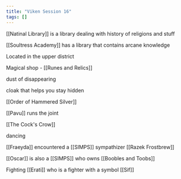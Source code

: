 ```yaml
---
title: "Viken Session 16"
tags: []
---
```


[[Natinal Library]] is a library dealing with history of religions and stuff

[[Soultress Academy]] has a library that contains arcane knowledge

Located in the upper district

Magical shop - [[Runes and Relics]]

dust of disappearing

cloak that helps you stay hidden

[[Order of Hammered Silver]]

[[Pavu]] runs the joint

[[The Cock's Crow]]

dancing

[[Fraeyda]] encountered a [[SIMPS]] sympathizer [[Razek Frostbrew]]

[[Oscar]] is also a [[SIMPS]] who owns [[Boobles and Toobs]]

Fighting [[Erati]] who is a fighter with a symbol [[Sif]]
